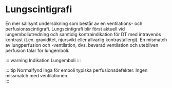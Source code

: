 # Lungscintigrafi 
En mer sällsynt undersökning som består av en ventilations- och perfusionsscintigrafi. Lungscintigrafi blir först aktuell vid lungemboliutredning och samtidig kontraindikation för DT med intravenös kontrast (t.ex. graviditet, njursvikt eller allvarlig kontrastallergi). En mismatch av lungperfusion och -ventilation, dvs. bevarad ventilation och utebliven perfusion talar för lungemboli.

::: warning Indikation
Lungemboli
:::

::: tip Normalfynd
Inga för emboli typiska perfusionsdefekter. Ingen missmatch med ventilationen.  
:::